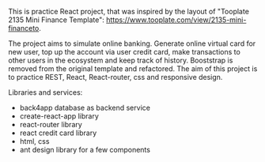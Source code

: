 This is practice React project, that was inspired by the layout of "Tooplate 2135 Mini Finance Template":
https://www.tooplate.com/view/2135-mini-financeto.

The project aims to simulate online banking. Generate online virtual card for new user, top up the account via user credit card, make transactions to other users in the ecosystem and keep track of history.
Booststrap is removed from the original template and refactored. The aim of this project is to practice REST, React, React-router, css and responsive design.

Libraries and services:
<ul>
    <li>back4app database as backend service</li>
    <li>create-react-app library</li>
    <li>react-router library</li>
    <li>react credit card library</li>
    <li>html, css</li>
    <li>ant design library for a few components</li>
</ul>
